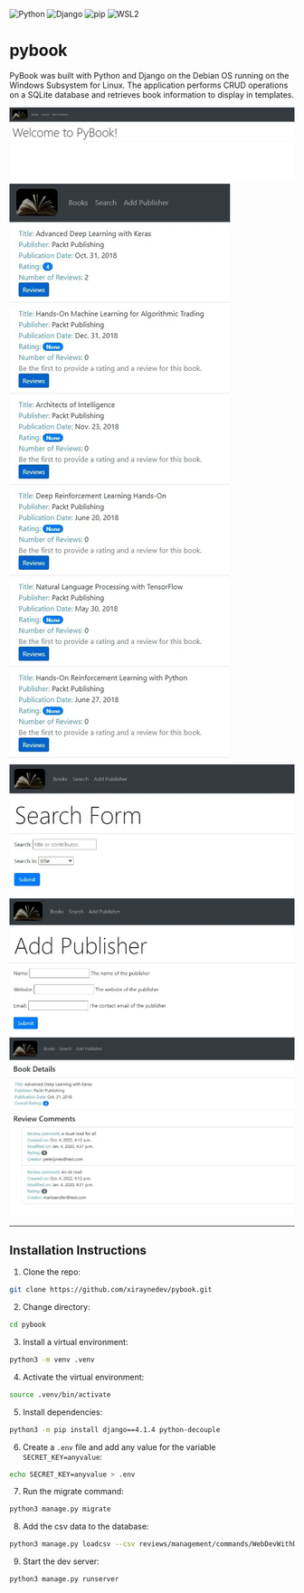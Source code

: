 ![Python](https://img.shields.io/badge/Python-3.9.2-red)
![Django](https://img.shields.io/badge/Django-4.1.4-green)
![pip](https://img.shields.io/badge/pip-22.3.1-lightgrey)
![WSL2](https://img.shields.io/badge/WSL2-Windows%20Subsystem%20for%20Linux-informational)

# pybook

PyBook was built with Python and Django on the Debian OS running on the Windows Subsystem for Linux. The application performs CRUD operations on a SQLite database and retrieves book information to display in templates.

![application screenshot](assets/images/application-screenshot.webp)
![books screenshot](assets/images/books-screenshot.webp)
![search screenshot](assets/images/search-screenshot.webp)
![add publisher screenshot](assets/images/add-publisher-screenshot.webp)
![results screenshot](assets/images/results-screenshot.webp)

---

## Installation Instructions

1. Clone the repo:

```sh
git clone https://github.com/xiraynedev/pybook.git
```

2. Change directory:

```sh
cd pybook
```

3. Install a virtual environment:

```sh
python3 -m venv .venv
```

4. Activate the virtual environment:

```sh
source .venv/bin/activate
```

5. Install dependencies:

```sh
python3 -m pip install django==4.1.4 python-decouple
```

6. Create a `.env` file and add any value for the variable `SECRET_KEY=anyvalue`:

```sh
echo SECRET_KEY=anyvalue > .env
```

7. Run the migrate command:

```sh
python3 manage.py migrate
```

8. Add the csv data to the database:

```sh
python3 manage.py loadcsv --csv reviews/management/commands/WebDevWithDjangoData.csv
```

9. Start the dev server:

```sh
python3 manage.py runserver
```
